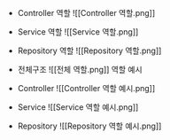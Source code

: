 - Controller 역할
![[Controller 역할.png]]

- Service 역할
![[Service 역할.png]]

- Repository 역할
![[Repository 역할.png]]
- 전체구조
![[전체 역할.png]]
역할 예시
- Controller
![[Controller 역할 예시.png]]
- Service
![[Service 역할 예시.png]]
- Repository
![[Repository 역할 예시.png]]
